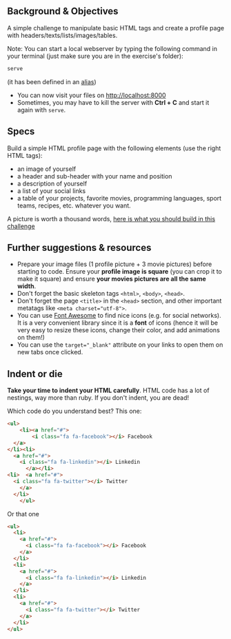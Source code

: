 ## Background & Objectives

A simple challenge to manipulate basic HTML tags and create a profile page with headers/texts/lists/images/tables.

Note: You can start a local webserver by typing the following command in your terminal (just make sure you are in the exercise's folder):

```bash
serve
```

(it has been defined in an [alias](https://github.com/lewagon/dotfiles/blob/f894306fd81502f1fe513dd253e3129f4b56874d/aliases#L7))

- You can now visit your files on [http://localhost:8000](http://localhost:8000)
- Sometimes, you may have to kill the server with **Ctrl + C** and start it again with `serve`.

## Specs

Build a simple HTML profile page with the following elements (use the right HTML tags):

- an image of yourself
- a header and sub-header with your name and position
- a description of yourself
- a list of your social links
- a table of your projects, favorite movies, programming languages, sport teams, recipes, etc. whatever you want.

A picture is worth a thousand words, [here is what you should build in this challenge](http://lewagon.github.io/html-css-challenges/01-profile-content/)

## Further suggestions & resources

- Prepare your image files (1 profile picture + 3 movie pictures) before starting to code. Ensure your **profile image is square** (you can crop it to make it square) and ensure **your movies pictures are all the same width**.
- Don't forget the basic skeleton tags `<html>`, `<body>`, `<head>`.
- Don't forget the page `<title>` in the `<head>` section, and other important metatags like `<meta charset="utf-8">`.
- You can use [Font Awesome](http://fortawesome.github.io/Font-Awesome/) to find nice icons (e.g. for social networks). It is a very convenient library since it is a **font** of icons (hence it will be very easy to resize these icons, change their color, and add animations on them!)
- You can use the `target="_blank"` attribute on your links to open them on new tabs once clicked.

## Indent or die

**Take your time to indent your HTML carefully**. HTML code has a lot of nestings, way more than ruby. If you don't indent, you are dead!

Which code do you understand best? This one:

```html
<ul>
    <li><a href="#">
        <i class="fa fa-facebook"></i> Facebook
  </a>
</li><li>
  <a href="#">
    <i class="fa fa-linkedin"></i> Linkedin
      </a></li>
<li>  <a href="#">
  <i class="fa fa-twitter"></i> Twitter
    </a>
  </li>
    </ul>
```

Or that one

```html
<ul>
  <li>
    <a href="#">
      <i class="fa fa-facebook"></i> Facebook
    </a>
  </li>
  <li>
    <a href="#">
      <i class="fa fa-linkedin"></i> Linkedin
    </a>
  </li>
  <li>
    <a href="#">
      <i class="fa fa-twitter"></i> Twitter
    </a>
  </li>
</ul>
```
